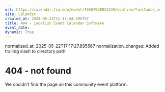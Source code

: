 ```yaml
---
url: https://calendar.fiu.edu/event/49667030033238/confirm/?instance_id=49667030036311&return=https%3A%2F%2Fcalendar.fiu.edu%2Fcalendar
site: Calendar
crawled_at: 2025-05-21T11:17:44.495757
title: 404 - Localist Event Calendar Software
event_date: 
dynamic: True
---
```

normalized_at: 2025-05-22T17:17:27.895567
normalization_changes: Added trailing slash to directory path

# 404 - not found
We couldn't find the page on this community event platform.
